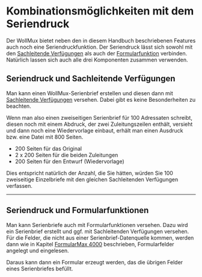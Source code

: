 # Kombinationsmöglichkeiten mit dem Seriendruck

Der WollMux bietet neben den in diesem Handbuch beschriebenen Features auch noch eine Seriendruckfunktion. Der Seriendruck lässt sich sowohl mit den [Sachleitende Verfügungen](SLV.md) als auch der [Formularfunktion](FM4000.md) verbinden. Natürlich lassen sich auch alle drei Komponenten zusammen verwenden.

## Seriendruck und Sachleitende Verfügungen

Man kann einen WollMux-Serienbrief erstellen und diesen dann mit [Sachleitende Verfügungen](SLV.md) versehen. Dabei gibt es keine Besonderheiten zu beachten.

Wenn man also einen zweiseitigen Serienbrief für 100 Adressaten schreibt, diesen noch mit einem Abdruck, der zwei Zuleitungszeilen enthält, versieht und dann noch eine Wiedervorlage einbaut, erhält man einen Ausdruck bzw. eine Datei mit 800 Seiten.

* 200 Seiten für das Original
* 2 x 200 Seiten für die beiden Zuleitungen
* 200 Seiten für den Entwurf (Wiedervorlage)

Dies entspricht natürlich der Anzahl, die Sie hätten, würden Sie 100 zweiseitige Einzelbriefe mit den gleichen Sachleitenden Verfügungen verfassen.

----------------------------------------

## Seriendruck und Formularfunktionen

Man kann Serienbriefe auch mit Formularfunktionen versehen. Dazu wird ein Serienbrief erstellt und ggf. mit Sachleitenden Verfügungen versehen. Für die Felder, die nicht aus einer Serienbrief-Datenquelle kommen, werden dann wie in Kapitel [FormularMax 4000](FM4000.md) beschrieben, Formularfelder angelegt und eingelesen.

Daraus kann dann ein Formular erzeugt werden, das die übrigen Felder eines Serienbriefes befüllt.